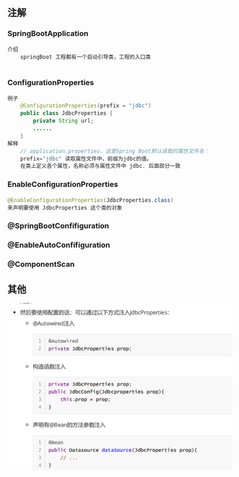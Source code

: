 ## 注解

### SpringBootApplication

```java
介绍
    springBoot 工程都有一个启动引导类，工程的入口类
    
```

### ConfigurationProperties

```java
例子
    @ConfigurationProperties(prefix = "jdbc")
    public class JdbcProperties {
        private String url;
        ......
    }        
解释
    // application.properties，这是Spring Boot默认读取的属性文件名：
    prefix="jdbc" 读取属性文件中，前缀为jdbc的值。
    在类上定义各个属性，名称必须与属性文件中 jdbc. 后面部分一致
```

### EnableConfigurationProperties

```java
@EnableConfigurationProperties(JdbcProperties.class) 
来声明要使用 JdbcProperties 这个类的对象
```

### @SpringBootConfifiguration

### @EnableAutoConfifiguration

### @ComponentScan





## 其他

![image-20210322231835308](image-20210322231835308.png)

